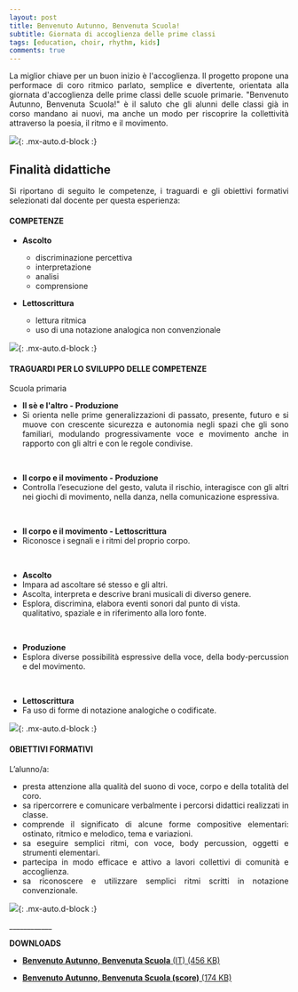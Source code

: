 ```yaml
---
layout: post
title: Benvenuto Autunno, Benvenuta Scuola!
subtitle: Giornata di accoglienza delle prime classi
tags: [education, choir, rhythm, kids]
comments: true
---
```

<div style="text-align:justify;">
La miglior chiave per un buon inizio è l'accoglienza. Il progetto propone una performace di coro ritmico parlato, semplice e divertente, orientata alla giornata d'accoglienza delle prime classi delle scuole primarie. "Benvenuto Autunno, Benvenuta Scuola!" è il saluto che gli alunni delle classi già in corso mandano ai nuovi, ma anche un modo per riscoprire la collettività attraverso la poesia, il ritmo e il movimento.
</div>

![](https://velitch.github.io/velitch/assets/img/space.png){: .mx-auto.d-block :}


<h2>Finalità didattiche</h2>
<div style="text-align:justify;">
Si riportano di seguito le competenze, i traguardi e gli obiettivi formativi selezionati dal docente per questa esperienza:


<h4>COMPETENZE</h4>
<ul>
  <li><b>Ascolto</b></li>
<ul>
  <li>discriminazione percettiva</li>
  <li>interpretazione</li>
  <li>analisi</li>
  <li>comprensione</li>
</ul>
</ul>
<ul>
  <li><b>Lettoscrittura</b></li>
<ul>
  <li>lettura ritmica</li>
  <li>uso di una notazione analogica non convenzionale</li>
</ul>
</ul>
</div>

![](https://velitch.github.io/velitch/assets/img/space.png){: .mx-auto.d-block :}


<h4>TRAGUARDI PER LO SVILUPPO DELLE COMPETENZE</h4>
<div style="text-align:justify;">
Scuola primaria

<ul>
  <li><b>Il sè e l'altro - Produzione</b></li>
  <li>Si orienta nelle prime generalizzazioni di passato, presente, futuro e si muove con crescente sicurezza e autonomia negli spazi che gli sono familiari, modulando progressivamente voce e movimento anche in rapporto con gli altri e con le regole condivise.</li>
</ul>
<br>
<ul>
  <li><b>Il corpo e il movimento - Produzione</b></li>
  <li>Controlla l’esecuzione del gesto, valuta il rischio, interagisce con gli altri nei giochi di movimento, nella danza, nella comunicazione espressiva.</li>
</ul>
<br>
<ul>
  <li><b>Il corpo e il movimento - Lettoscrittura</b></li>
  <li>Riconosce i segnali e i ritmi del proprio corpo.</li>
</ul>
<br>
<ul>
  <li><b>Ascolto</b></li>
  <li>Impara ad ascoltare sé stesso e gli altri.</li>
  <li>Ascolta, interpreta e descrive brani musicali di diverso genere.</li>
  <li>Esplora, discrimina, elabora eventi sonori dal punto di vista.</li> qualitativo, spaziale e in riferimento alla loro fonte.</li>
</ul>
<br>
<ul>
  <li><b>Produzione</b></li>
  <li>Esplora diverse possibilità espressive della voce, della body-percussion e del movimento.</li>
</ul>
<br>
<ul>
  <li><b>Lettoscrittura</b></li>
  <li>Fa uso di forme di notazione analogiche o codificate.</li>
</ul>

![](https://velitch.github.io/velitch/assets/img/space.png){: .mx-auto.d-block :}


<h4>OBIETTIVI FORMATIVI</h4>

L’alunno/a:
<br>
<ul>
  <li>presta attenzione alla qualità del suono di voce, corpo e della totalità del coro.</li>
  <li>sa ripercorrere e comunicare verbalmente i percorsi didattici realizzati in classe.</li>
  <li>comprende il significato di alcune forme compositive elementari: ostinato, ritmico e melodico, tema e variazioni.</li>
  <li>sa eseguire semplici ritmi, con voce, body percussion, oggetti e strumenti elementari.</li>
  <li>partecipa in modo efficace e attivo a lavori collettivi di comunità e accoglienza.</li>
  <li>sa riconoscere e utilizzare semplici ritmi scritti in notazione convenzionale.</li>
</ul>

![](https://velitch.github.io/velitch/assets/img/space.png){: .mx-auto.d-block :}
</div>
____________

**DOWNLOADS**


- <a href="https://velitch.github.io/velitch/assets/projects/autunno/benvenuto_autunno_benvenuta_scuola.pdf">**Benvenuto Autunno, Benvenuta Scuola** (IT) (456 KB)<a/>

- <a href="https://velitch.github.io/velitch/assets/projects/autunno/benvenuto_autunno_benvenuta_scuola(score).pdf">**Benvenuto Autunno, Benvenuta Scuola (score)** (174 KB)<a/>
